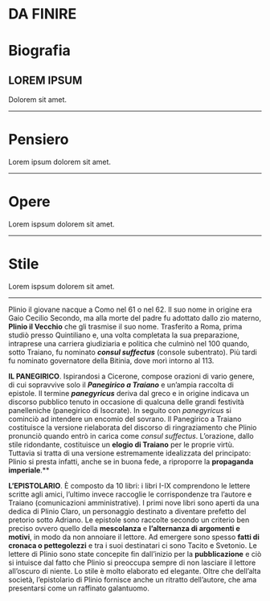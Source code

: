 # DA FINIRE
# Biografia
## LOREM IPSUM
Dolorem sit amet.

---
# Pensiero
Lorem ipsum dolorem sit amet.

---
# Opere
Lorem ispsum dolorem sit amet.

--- 
# Stile
Lorem ispsum dolorem sit amet.

---

Plinio il giovane nacque a Como nel 61 o nel 62. Il suo nome in origine era Gaio Cecilio Secondo, ma alla morte del padre fu adottato dallo zio materno, **Plinio il Vecchio** che gli trasmise il suo nome. Trasferito a Roma, prima studiò presso Quintiliano e, una volta completata la sua preparazione, intraprese una carriera giudiziaria e politica che culminò nel 100 quando, sotto Traiano, fu nominato ***consul suffectus*** (console subentrato). Più tardi fu nominato governatore della Bitinia, dove morì intorno al 113.

**IL PANEGIRICO**. Ispirandosi a Cicerone, compose orazioni di vario genere, di cui sopravvive solo il ***Panegirico a Traiano*** e un’ampia raccolta di epistole. Il termine ***panegyricus*** deriva dal greco e in origine indicava un discorso pubblico tenuto in occasione di qualcuna delle grandi festività panelleniche (panegirico di Isocrate). In seguito con *panegyricus* si cominciò ad intendere un encomio del sovrano. Il Panegirico a Traiano costituisce la versione rielaborata del discorso di ringraziamento che Plinio pronunciò quando entrò in carica come *consul suffectus*. L’orazione, dallo stile ridondante, costituisce un **elogio di Traiano** per le proprie virtù. Tuttavia si tratta di una versione estremamente idealizzata del principato: Plinio si presta infatti, anche se in buona fede, a riproporre la **propaganda imperiale**.** 

**L’EPISTOLARIO**. È composto da 10 libri: i libri I-IX comprendono le lettere scritte agli amici, l’ultimo invece raccoglie le corrispondenze tra l’autore e Traiano (comunicazioni amministrative). I primi nove libri sono aperti da una dedica di Plinio   Claro, un personaggio destinato a diventare prefetto del pretorio sotto Adriano. Le epistole sono raccolte secondo un criterio ben preciso ovvero quello della **mescolanza** e **l’alternanza di argomenti e motivi**, in modo da non annoiare il lettore. Ad emergere sono spesso **fatti di cronaca o pettegolezzi** e tra i suoi destinatari ci sono Tacito e Svetonio. Le lettere di Plinio sono state concepite fin dall’inizio per la **pubblicazione** e ciò si intuisce dal fatto che Plinio si preoccupa sempre di non lasciare il lettore all’oscuro di niente. Lo stile è molto elaborato ed elegante. Oltre che dell’alta società, l’epistolario di Plinio fornisce anche un ritratto dell’autore, che ama presentarsi come un raffinato galantuomo. 